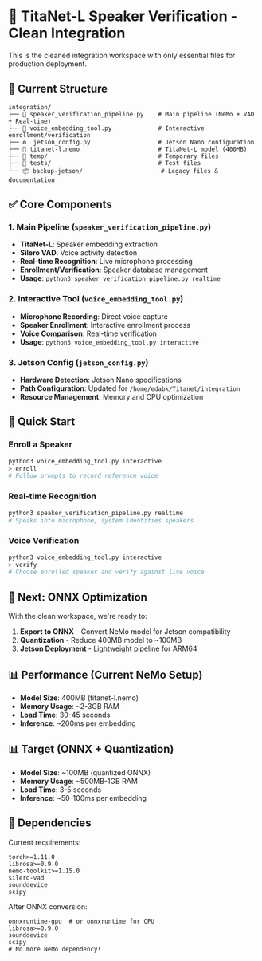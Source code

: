 # 🎯 TitaNet-L Speaker Verification - Clean Integration

This is the cleaned integration workspace with only essential files for production deployment.

## 📁 Current Structure

```
integration/
├── 🧠 speaker_verification_pipeline.py    # Main pipeline (NeMo + VAD + Real-time)
├── 🎤 voice_embedding_tool.py             # Interactive enrollment/verification
├── ⚙️  jetson_config.py                   # Jetson Nano configuration
├── 🤖 titanet-l.nemo                      # TitaNet-L model (400MB)
├── 📁 temp/                               # Temporary files
├── 📁 tests/                              # Test files
└── 📦 backup-jetson/                      # Legacy files & documentation
```

## ✅ Core Components

### 1. Main Pipeline (`speaker_verification_pipeline.py`)
- **TitaNet-L**: Speaker embedding extraction
- **Silero VAD**: Voice activity detection  
- **Real-time Recognition**: Live microphone processing
- **Enrollment/Verification**: Speaker database management
- **Usage**: `python3 speaker_verification_pipeline.py realtime`

### 2. Interactive Tool (`voice_embedding_tool.py`)
- **Microphone Recording**: Direct voice capture
- **Speaker Enrollment**: Interactive enrollment process
- **Voice Comparison**: Real-time verification
- **Usage**: `python3 voice_embedding_tool.py interactive`

### 3. Jetson Config (`jetson_config.py`)
- **Hardware Detection**: Jetson Nano specifications
- **Path Configuration**: Updated for `/home/edabk/Titanet/integration`
- **Resource Management**: Memory and CPU optimization

## 🚀 Quick Start

### Enroll a Speaker
```bash
python3 voice_embedding_tool.py interactive
> enroll
# Follow prompts to record reference voice
```

### Real-time Recognition
```bash
python3 speaker_verification_pipeline.py realtime
# Speaks into microphone, system identifies speakers
```

### Voice Verification
```bash
python3 voice_embedding_tool.py interactive  
> verify
# Choose enrolled speaker and verify against live voice
```

## 🎯 Next: ONNX Optimization

With the clean workspace, we're ready to:

1. **Export to ONNX** - Convert NeMo model for Jetson compatibility
2. **Quantization** - Reduce 400MB model to ~100MB  
3. **Jetson Deployment** - Lightweight pipeline for ARM64

## 📊 Performance (Current NeMo Setup)
- **Model Size**: 400MB (titanet-l.nemo)
- **Memory Usage**: ~2-3GB RAM
- **Load Time**: 30-45 seconds
- **Inference**: ~200ms per embedding

## 📊 Target (ONNX + Quantization)
- **Model Size**: ~100MB (quantized ONNX)
- **Memory Usage**: ~500MB-1GB RAM  
- **Load Time**: 3-5 seconds
- **Inference**: ~50-100ms per embedding

## 🔧 Dependencies

Current requirements:
```
torch>=1.11.0
librosa>=0.9.0
nemo-toolkit>=1.15.0
silero-vad
sounddevice
scipy
```

After ONNX conversion:
```
onnxruntime-gpu  # or onnxruntime for CPU
librosa>=0.9.0
sounddevice
scipy
# No more NeMo dependency!
```